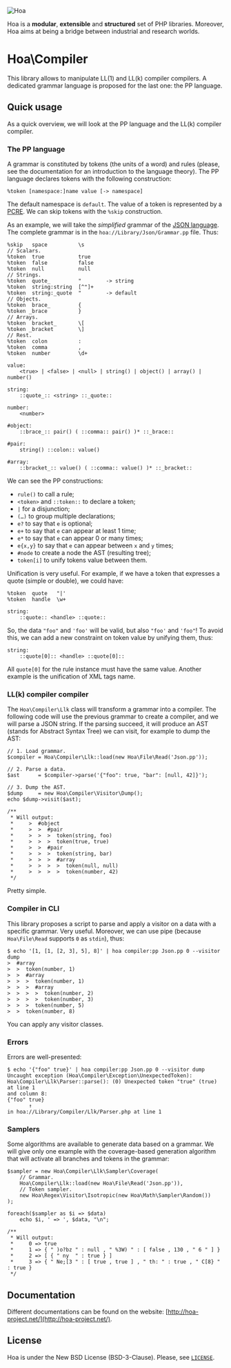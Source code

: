 ![Hoa](http://static.hoa-project.net/Image/Hoa_small.png)

Hoa is a **modular**, **extensible** and **structured** set of PHP libraries.
Moreover, Hoa aims at being a bridge between industrial and research worlds.

# Hoa\Compiler

This library allows to manipulate LL(1) and LL(k) compiler compilers. A
dedicated grammar language is proposed for the last one: the PP language.

## Quick usage

As a quick overview, we will look at the PP language and the LL(k) compiler
compiler.

### The PP language

A grammar is constituted by tokens (the units of a word) and rules (please, see
the documentation for an introduction to the language theory). The PP language
declares tokens with the following construction:

    %token [namespace:]name value [-> namespace]

The default namespace is `default`. The value of a token is represented by a
[PCRE](http://pcre.org/). We can skip tokens with the `%skip` construction.

As an example, we will take the *simplified* grammar of the [JSON
language](http://json.org/). The complete grammar is in the
`hoa://Library/Json/Grammar.pp` file. Thus:

    %skip   space          \s
    // Scalars.
    %token  true           true
    %token  false          false
    %token  null           null
    // Strings.
    %token  quote_         "        -> string
    %token  string:string  [^"]+
    %token  string:_quote  "        -> default
    // Objects.
    %token  brace_         {
    %token _brace          }
    // Arrays.
    %token  bracket_       \[
    %token _bracket        \]
    // Rest.
    %token  colon          :
    %token  comma          ,
    %token  number         \d+

    value:
        <true> | <false> | <null> | string() | object() | array() | number()

    string:
        ::quote_:: <string> ::_quote::

    number:
        <number>

    #object:
        ::brace_:: pair() ( ::comma:: pair() )* ::_brace::

    #pair:
        string() ::colon:: value()

    #array:
        ::bracket_:: value() ( ::comma:: value() )* ::_bracket::

We can see the PP constructions:

  * `rule()` to call a rule;
  * `<token>` and `::token::` to declare a token;
  * `|` for a disjunction;
  * `(…)` to group multiple declarations;
  * `e?` to say that `e` is optional;
  * `e+` to say that `e` can appear at least 1 time;
  * `e*` to say that `e` can appear 0 or many times;
  * `e{x,y}` to say that `e` can appear between `x` and `y` times;
  * `#node` to create a node the AST (resulting tree);
  * `token[i]` to unify tokens value between them.

Unification is very useful. For example, if we have a token that expresses a
quote (simple or double), we could have:

    %token  quote   "|'
    %token  handle  \w+

    string:
        ::quote:: <handle> ::quote::

So, the data `"foo"` and `'foo'` will be valid, but also `"foo'` and `'foo"`! To
avoid this, we can add a new constraint on token value by unifying them, thus:

    string:
        ::quote[0]:: <handle> ::quote[0]::

All `quote[0]` for the rule instance must have the same value. Another example
is the unification of XML tags name.

### LL(k) compiler compiler

The `Hoa\Compiler\Llk` class will transform a grammar into a compiler. The
following code will use the previous grammar to create a compiler, and we will
parse a JSON string. If the parsing succeed, it will produce an AST (stands for
Abstract Syntax Tree) we can visit, for example to dump the AST:

    // 1. Load grammar.
    $compiler = Hoa\Compiler\Llk::load(new Hoa\File\Read('Json.pp'));

    // 2. Parse a data.
    $ast      = $compiler->parse('{"foo": true, "bar": [null, 42]}');

    // 3. Dump the AST.
    $dump     = new Hoa\Compiler\Visitor\Dump();
    echo $dump->visit($ast);

    /**
     * Will output:
     *     >  #object
     *     >  >  #pair
     *     >  >  >  token(string, foo)
     *     >  >  >  token(true, true)
     *     >  >  #pair
     *     >  >  >  token(string, bar)
     *     >  >  >  #array
     *     >  >  >  >  token(null, null)
     *     >  >  >  >  token(number, 42)
     */

Pretty simple.

### Compiler in CLI

This library proposes a script to parse and apply a visitor on a data with a
specific grammar. Very useful. Moreover, we can use pipe (because
`Hoa\File\Read` supports `0` as `stdin`), thus:

    $ echo '[1, [1, [2, 3], 5], 8]' | hoa compiler:pp Json.pp 0 --visitor dump
    >  #array
    >  >  token(number, 1)
    >  >  #array
    >  >  >  token(number, 1)
    >  >  >  #array
    >  >  >  >  token(number, 2)
    >  >  >  >  token(number, 3)
    >  >  >  token(number, 5)
    >  >  token(number, 8)

You can apply any visitor classes.

### Errors

Errors are well-presented:

    $ echo '{"foo" true}' | hoa compiler:pp Json.pp 0 --visitor dump
    Uncaught exception (Hoa\Compiler\Exception\UnexpectedToken):
    Hoa\Compiler\Llk\Parser::parse(): (0) Unexpected token "true" (true) at line 1
    and column 8:
    {"foo" true}
           ↑
    in hoa://Library/Compiler/Llk/Parser.php at line 1

### Samplers

Some algorithms are available to generate data based on a grammar. We will give
only one example with the coverage-based generation algorithm that will activate
all branches and tokens in the grammar:

    $sampler = new Hoa\Compiler\Llk\Sampler\Coverage(
        // Grammar.
        Hoa\Compiler\Llk::load(new Hoa\File\Read('Json.pp')),
        // Token sampler.
        new Hoa\Regex\Visitor\Isotropic(new Hoa\Math\Sampler\Random())
    );
 
    foreach($sampler as $i => $data)
        echo $i, ' => ', $data, "\n";

    /**
     * Will output:
     *     0 => true
     *     1 => { " )o?bz " : null , " %3W) " : [ false , 130 , " 6 " ] }
     *     2 => [ { " ny  " : true } ]
     *     3 => { " Ne;[3 " : [ true , true ] , " th: " : true , " C[8} " : true }
     */

## Documentation

Different documentations can be found on the website:
[http://hoa-project.net/](http://hoa-project.net/).

## License

Hoa is under the New BSD License (BSD-3-Clause). Please, see
[`LICENSE`](http://hoa-project.net/LICENSE).

